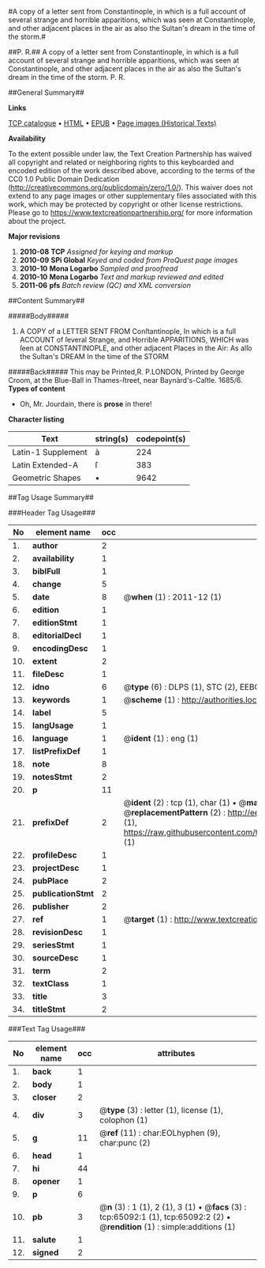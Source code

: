 #A copy of a letter sent from Constantinople, in which is a full account of several strange and horrible apparitions, which was seen at Constantinople, and other adjacent places in the air as also the Sultan's dream in the time of the storm.#

##P. R.##
A copy of a letter sent from Constantinople, in which is a full account of several strange and horrible apparitions, which was seen at Constantinople, and other adjacent places in the air as also the Sultan's dream in the time of the storm.
P. R.

##General Summary##

**Links**

[TCP catalogue](http://www.ota.ox.ac.uk/tcp/)  • 
[HTML](http://tei.it.ox.ac.uk/tcp/Texts-HTML/free/A58/A58273.html)  • 
[EPUB](http://tei.it.ox.ac.uk/tcp/Texts-EPUB/free/A58/A58273.epub) • 
[Page images (Historical Texts)](https://historicaltexts.jisc.ac.uk/eebo-12644474e)

**Availability**

To the extent possible under law, the Text Creation Partnership has waived all copyright and related or neighboring rights to this keyboarded and encoded edition of the work described above, according to the terms of the CC0 1.0 Public Domain Dedication (http://creativecommons.org/publicdomain/zero/1.0/). This waiver does not extend to any page images or other supplementary files associated with this work, which may be protected by copyright or other license restrictions. Please go to https://www.textcreationpartnership.org/ for more information about the project.

**Major revisions**

1. __2010-08__ __TCP__ *Assigned for keying and markup*
1. __2010-09__ __SPi Global__ *Keyed and coded from ProQuest page images*
1. __2010-10__ __Mona Logarbo__ *Sampled and proofread*
1. __2010-10__ __Mona Logarbo__ *Text and markup reviewed and edited*
1. __2011-06__ __pfs__ *Batch review (QC) and XML conversion*

##Content Summary##

#####Body#####

1. A COPY of a LETTER SENT FROM Conſtantinople, In which is a full ACCOUNT of ſeveral Strange, and Horrible APPARITIONS, WHICH was ſeen at CONSTANTINOPLE, and other adjacent Places in the Air: As alſo the Sultan's DREAM In the time of the STORM

#####Back#####
This may be Printed,R. P.LONDON, Printed by George Croom, at the Blue-Ball in Thames-ſtreet, near Baynàrd's-Caſtle. 1685/6.
**Types of content**

  * Oh, Mr. Jourdain, there is **prose** in there!

**Character listing**


|Text|string(s)|codepoint(s)|
|---|---|---|
|Latin-1 Supplement|à|224|
|Latin Extended-A|ſ|383|
|Geometric Shapes|▪|9642|

##Tag Usage Summary##

###Header Tag Usage###

|No|element name|occ|attributes|
|---|---|---|---|
|1.|__author__|2||
|2.|__availability__|1||
|3.|__biblFull__|1||
|4.|__change__|5||
|5.|__date__|8| @__when__ (1) : 2011-12 (1)|
|6.|__edition__|1||
|7.|__editionStmt__|1||
|8.|__editorialDecl__|1||
|9.|__encodingDesc__|1||
|10.|__extent__|2||
|11.|__fileDesc__|1||
|12.|__idno__|6| @__type__ (6) : DLPS (1), STC (2), EEBO-CITATION (1), OCLC (1), VID (1)|
|13.|__keywords__|1| @__scheme__ (1) : http://authorities.loc.gov/ (1)|
|14.|__label__|5||
|15.|__langUsage__|1||
|16.|__language__|1| @__ident__ (1) : eng (1)|
|17.|__listPrefixDef__|1||
|18.|__note__|8||
|19.|__notesStmt__|2||
|20.|__p__|11||
|21.|__prefixDef__|2| @__ident__ (2) : tcp (1), char (1)  •  @__matchPattern__ (2) : ([0-9\-]+):([0-9IVX]+) (1), (.+) (1)  •  @__replacementPattern__ (2) : http://eebo.chadwyck.com/downloadtiff?vid=$1&page=$2 (1), https://raw.githubusercontent.com/textcreationpartnership/Texts/master/tcpchars.xml#$1 (1)|
|22.|__profileDesc__|1||
|23.|__projectDesc__|1||
|24.|__pubPlace__|2||
|25.|__publicationStmt__|2||
|26.|__publisher__|2||
|27.|__ref__|1| @__target__ (1) : http://www.textcreationpartnership.org/docs/. (1)|
|28.|__revisionDesc__|1||
|29.|__seriesStmt__|1||
|30.|__sourceDesc__|1||
|31.|__term__|2||
|32.|__textClass__|1||
|33.|__title__|3||
|34.|__titleStmt__|2||


###Text Tag Usage###

|No|element name|occ|attributes|
|---|---|---|---|
|1.|__back__|1||
|2.|__body__|1||
|3.|__closer__|2||
|4.|__div__|3| @__type__ (3) : letter (1), license (1), colophon (1)|
|5.|__g__|11| @__ref__ (11) : char:EOLhyphen (9), char:punc (2)|
|6.|__head__|1||
|7.|__hi__|44||
|8.|__opener__|1||
|9.|__p__|6||
|10.|__pb__|3| @__n__ (3) : 1 (1), 2 (1), 3 (1)  •  @__facs__ (3) : tcp:65092:1 (1), tcp:65092:2 (2)  •  @__rendition__ (1) : simple:additions (1)|
|11.|__salute__|1||
|12.|__signed__|2||
